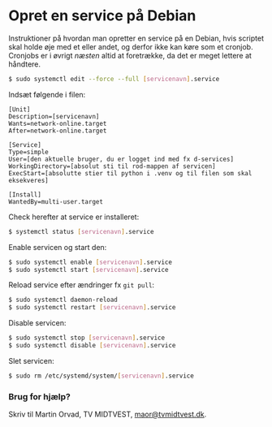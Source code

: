 # Opret en service på Debian

Instruktioner på hvordan man opretter en service på en Debian, hvis scriptet skal holde øje med et eller andet, og derfor ikke kan køre som et cronjob. Cronjobs er i øvrigt _næsten_ altid at foretrække, da det er meget lettere at håndtere.

```bash
$ sudo systemctl edit --force --full [servicenavn].service
```

Indsæt følgende i filen:

```
[Unit]
Description=[servicenavn]
Wants=network-online.target
After=network-online.target

[Service]
Type=simple
User=[den aktuelle bruger, du er logget ind med fx d-services]
WorkingDirectory=[absolut sti til rod-mappen af servicen]
ExecStart=[absolutte stier til python i .venv og til filen som skal eksekveres]

[Install]
WantedBy=multi-user.target
```

Check herefter at service er installeret:

```bash
$ systemctl status [servicenavn].service
```

Enable servicen og start den:

```bash
$ sudo systemctl enable [servicenavn].service
$ sudo systemctl start [servicenavn].service
```

Reload service efter ændringer fx `git pull`:
```bash
$ sudo systemctl daemon-reload
$ sudo systemctl restart [servicenavn].service
```

Disable servicen:
```bash
$ sudo systemctl stop [servicenavn].service
$ sudo systemctl disable [servicenavn].service
```

Slet servicen:
```bash
$ sudo rm /etc/systemd/system/[servicenavn].service
```

### Brug for hjælp?

Skriv til Martin Orvad, TV MIDTVEST, maor@tvmidtvest.dk.

